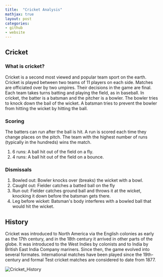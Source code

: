 ```yaml
---
title:  "Cricket Analysis"
mathjax: true
layout: post
categories:
- github
- website
---
```


## Cricket

### What is cricket?
Cricket is a second most viewed and popular team sport on the earth. Cricket is played between two teams of 11 players on each side. Matches are officiated over by two umpires. Their decisions in the game are final. Each team takes turns batting and playing the field, as in baseball. In cricket, the batter is a batsman and the pitcher is a bowler. The bowler tries to knock down the bail of the wicket. A batsman tries to prevent the bowler from hitting the wicket by hitting the ball.

### Scoring
The batters can run after the ball is hit. A run is scored each time they change places on the pitch. The team with the highest number of runs (typically in the hundreds) wins the match.
1. 6 runs: A ball hit out of the field on a fly.
2. 4 runs: A ball hit out of the field on a bounce.

### Dismissals
1. Bowled out: Bowler knocks over (breaks) the wicket with a bowl.
2. Caught out: Fielder catches a batted ball on the fly
3. Run out: Fielder catches ground ball and throws it at the wicket, knocking it down before the batsman gets there.
4. Leg before wicket: Batsman's body interferes with a bowled ball that would hit the wicket.

## History
Cricket was introduced to North America via the English colonies as early as the 17th century, and in the 18th century it arrived in other parts of the globe. It was introduced to the West Indies by colonists and to India by British East India Company mariners. Since then, the game evolved into several formates. International matches have been played since the 19th-century and formal Test cricket matches are considered to date from 1877.

![Cricket_History]('/assets/Image/History.png')
